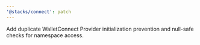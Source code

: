 ```yaml
---
'@stacks/connect': patch
---
```


Add duplicate WalletConnect Provider initialization prevention and null-safe checks for namespace access.
